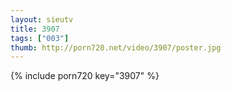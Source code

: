 ```yaml
--- 
layout: sieutv
title: 3907
tags: ["003"]
thumb: http://porn720.net/video/3907/poster.jpg
---
```

{% include porn720 key="3907" %} 
